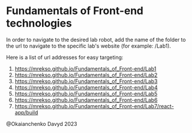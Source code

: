 # Fundamentals of Front-end technologies
In order to navigate to the desired lab robot, add the name of the folder to the url to navigate to the specific lab's website (for example: /Lab1). 

Here is a list of url addresses for easy targeting:

1. https://mrekso.github.io/Fundamentals_of_Front-end/Lab1
2. https://mrekso.github.io/Fundamentals_of_Front-end/Lab2
3. https://mrekso.github.io/Fundamentals_of_Front-end/Lab3
4. https://mrekso.github.io/Fundamentals_of_Front-end/Lab4
5. https://mrekso.github.io/Fundamentals_of_Front-end/Lab5
6. https://mrekso.github.io/Fundamentals_of_Front-end/Lab6
7. https://mrekso.github.io/Fundamentals_of_Front-end/Lab7/react-app/build

@Okaianchenko Davyd 2023
